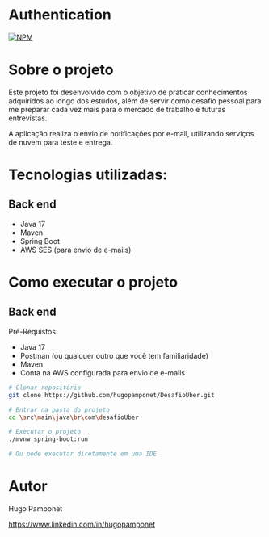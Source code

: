 # Authentication
[![NPM](https://img.shields.io/npm/l/react)](https://github.com/hugopamponet/Authentication/blob/main/LICENSE)

# Sobre o projeto

Este projeto foi desenvolvido com o objetivo de praticar conhecimentos adquiridos ao longo dos estudos, além de servir como desafio pessoal para me preparar cada vez mais para o mercado de trabalho e futuras entrevistas.

A aplicação realiza o envio de notificações por e-mail, utilizando serviços de nuvem para teste e entrega.

# Tecnologias utilizadas:

## Back end
- Java 17
- Maven
- Spring Boot
- AWS SES (para envio de e-mails)


# Como executar o projeto
## Back end
Pré-Requistos: 
- Java 17
- Postman (ou qualquer outro que você tem familiaridade)
- Maven
- Conta na AWS configurada para envio de e-mails

```bash
# Clonar repositório
git clone https://github.com/hugopamponet/DesafioUber.git

# Entrar na pasta do projeto
cd \src\main\java\br\com\desafioUber

# Executar o projeto
./mvnw spring-boot:run

# Ou pode executar diretamente em uma IDE
```

# Autor
Hugo Pamponet

https://www.linkedin.com/in/hugopamponet